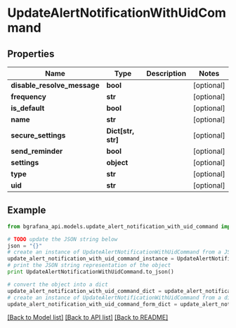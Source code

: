 # UpdateAlertNotificationWithUidCommand


## Properties
Name | Type | Description | Notes
------------ | ------------- | ------------- | -------------
**disable_resolve_message** | **bool** |  | [optional] 
**frequency** | **str** |  | [optional] 
**is_default** | **bool** |  | [optional] 
**name** | **str** |  | [optional] 
**secure_settings** | **Dict[str, str]** |  | [optional] 
**send_reminder** | **bool** |  | [optional] 
**settings** | **object** |  | [optional] 
**type** | **str** |  | [optional] 
**uid** | **str** |  | [optional] 

## Example

```python
from bgrafana_api.models.update_alert_notification_with_uid_command import UpdateAlertNotificationWithUidCommand

# TODO update the JSON string below
json = "{}"
# create an instance of UpdateAlertNotificationWithUidCommand from a JSON string
update_alert_notification_with_uid_command_instance = UpdateAlertNotificationWithUidCommand.from_json(json)
# print the JSON string representation of the object
print UpdateAlertNotificationWithUidCommand.to_json()

# convert the object into a dict
update_alert_notification_with_uid_command_dict = update_alert_notification_with_uid_command_instance.to_dict()
# create an instance of UpdateAlertNotificationWithUidCommand from a dict
update_alert_notification_with_uid_command_form_dict = update_alert_notification_with_uid_command.from_dict(update_alert_notification_with_uid_command_dict)
```
[[Back to Model list]](../README.md#documentation-for-models) [[Back to API list]](../README.md#documentation-for-api-endpoints) [[Back to README]](../README.md)


